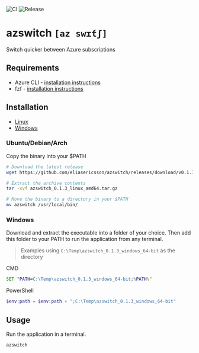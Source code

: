 ![CI](https://github.com/eliasericsson/azswitch/workflows/CI/badge.svg?branch=main)
![Release](https://github.com/eliasericsson/azswitch/workflows/Release/badge.svg)
# azswitch `[az swɪ́tʃ]`
Switch quicker between Azure subscriptions

## Requirements
* Azure CLI - [installation instructions](https://docs.microsoft.com/sv-se/cli/azure/install-azure-cli)
* fzf - [installation instructions](https://github.com/junegunn/fzf)

## Installation
* [Linux](#ubuntu/debian/arch)
* [Windows](#windows)

### Ubuntu/Debian/Arch
Copy the binary into your $PATH
```sh
# Download the latest release
wget https://github.com/eliasericsson/azswitch/releases/download/v0.1.1/azswitch_<version>_<os>_<arch>.tar.gz

# Extract the archive contents
tar -xvf azswitch_0.1.3_linux_amd64.tar.gz

# Move the binary to a directory in your $PATH
mv azswitch /usr/local/bin/
```

### Windows
Download and extract the executable into a folder of your choice. Then add this folder to your PATH to run the application from any terminal.

> Examples using `C:\Temp\azswitch_0.1.3_windows_64-bit` as the directory

CMD
```cmd
SET "PATH=C:\Temp\azswitch_0.1.3_windows_64-bit;%PATH%"
```
PowerShell
```powershell
$env:path = $env:path + ";C:\Temp\azswitch_0.1.3_windows_64-bit"
```

## Usage
Run the application in a terminal.
```
azswitch
```